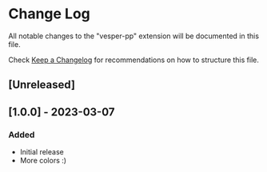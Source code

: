# Change Log

All notable changes to the "vesper-pp" extension will be documented in this file.

Check [Keep a Changelog](http://keepachangelog.com/) for recommendations on how to structure this file.

## [Unreleased]

## [1.0.0] - 2023-03-07

### Added

- Initial release
- More colors :)

